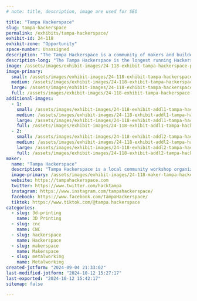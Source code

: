 ```yaml
---
# note: title, description, image are used for SEO

title: "Tampa Hackerspace"
slug: tampa-hackerspace
permalink: /exhibits/tampa-hackerspace/
exhibit-id: 24-118
exhibit-zone: "Opportunity"
space-number: Unassigned
description: "The Tampa Hackerspace is a community of makers and builders located in the Tampa Bay area."
description-long: "The Tampa Hackerspace is the longest running Hackerspace/Makerspace in the Greater Tampa Bay Area. We have a vast array of tools including but not limited to: 3D Printers, Laser Cutters, 4x8 Shopbot, Metal and Wood lathes, electronics stations, cosplay, embroidery and more. Come by and check out the vast array of projects created by our makers including a 10 foot foam T-Rex that has been dressed up to mimic the balsa wood punch-outs of old! We always have something for everyone and always have a make and take for our younger (and young at heart) makers."
image: /assets/images/exhibit-images/24-118-exhibit-tampa-hackerspace-pxl-20231104-132204589-large.jpg
image-primary: 
  small: /assets/images/exhibit-images/24-118-exhibit-tampa-hackerspace-pxl-20231104-132204589-small.jpg
  medium: /assets/images/exhibit-images/24-118-exhibit-tampa-hackerspace-pxl-20231104-132204589-medium.jpg
  large: /assets/images/exhibit-images/24-118-exhibit-tampa-hackerspace-pxl-20231104-132204589-large.jpg
  full: /assets/images/exhibit-images/24-118-exhibit-tampa-hackerspace-pxl-20231104-132204589-full.jpg
additional-images: 
  - 1:
    small: /assets/images/exhibit-images/24-118-exhibit-addl1-tampa-hackerspace-20191109-095532-small.jpg
    medium: /assets/images/exhibit-images/24-118-exhibit-addl1-tampa-hackerspace-20191109-095532-medium.jpg
    large: /assets/images/exhibit-images/24-118-exhibit-addl1-tampa-hackerspace-20191109-095532-large.jpg
    full: /assets/images/exhibit-images/24-118-exhibit-addl1-tampa-hackerspace-20191109-095532-full.jpg
  - 2:
    small: /assets/images/exhibit-images/24-118-exhibit-addl2-tampa-hackerspace-pxl-20231104-132156901-small.jpg
    medium: /assets/images/exhibit-images/24-118-exhibit-addl2-tampa-hackerspace-pxl-20231104-132156901-medium.jpg
    large: /assets/images/exhibit-images/24-118-exhibit-addl2-tampa-hackerspace-pxl-20231104-132156901-large.jpg
    full: /assets/images/exhibit-images/24-118-exhibit-addl2-tampa-hackerspace-pxl-20231104-132156901-full.jpg
maker: 
  name: "Tampa Hackerspace"
  description: "Tampa Hackerspace is a local community workshop organized to enable learning of technology skills by providing tools, space, equipment and classes. We are a 501(c)(3) non-profit, membership based institution. A broad selection of classes and workshops are open to both members and non-members."
  image-primary: /assets/images/exhibit-images/24-118-maker-tampa-hackerspace-tampa-hackerspace-logo-2048px-medium.png
  website: https://tampahackerspace.com
  twitter: https://www.twitter.com/hacktampa
  instagram: https://www.instagram.com/tampahackerspace/
  facebook: https://www.facebook.com/TampaHackerspace/
  tiktok: https://www.tiktok.com/@tampa.hackerspace
categories: 
  - slug: 3d-printing
    name: 3D Printing
  - slug: cnc
    name: CNC
  - slug: hackerspace
    name: Hackerspace
  - slug: makerspace
    name: Makerspace
  - slug: metalworking
    name: Metalworking
created-jotform: "2024-09-04 21:33:02"
last-modified-jotform: "2024-10-12 15:27:17"
last-exported: "2024-10-12 15:42:17"
sitemap: false

---
```


